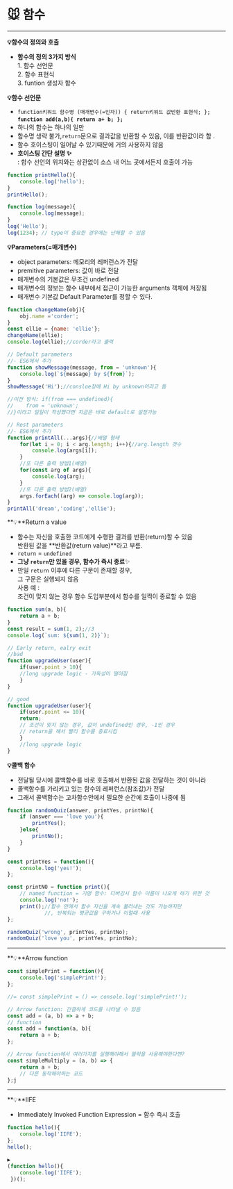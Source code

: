# 🐭 함수

****

**💡함수의 정의와 호출**

* **함수의 정의 3가지 방식**\
  1\. 함수 선언문\
  2\. 함수 표현식\
  3\. funtion 생성자 함수

**💡함수 선언문**

* `function키워드 함수명 (매개변수(=인자)) { return키워드 값반환 표현식; };`\
  **`function add(a,b){ return a+ b; };`**
* 하나의 함수는 하나의 일만
* 함수명 생략 불가,`return`문으로 결과값을 반환할 수 있음, 이를 반환값이라 함 .
* 함수 호이스팅이 일어날 수 있기때문에 거의 사용하지 않음&#x20;
* **호이스팅 간단 설명 ✨**\
  : 함수 선언의 위치와는 상관없이 소스 내 어느 곳에서든지 호출이 가능

```javascript
function printHello(){
    console.log('hello');
}
printHello();

function log(message){
    console.log(message);
}
log('Hello');
log(1234); // type이 중요한 경우에는 난해할 수 있음 
```



**💡**Parameters**(=매개변수)**

* object parameters: 메모리의 레퍼런스가 전달
* premitive parameters: 값이 바로 전달
* 매개변수의 기본값은 무조건 undefined
* 매개변수의 정보는 함수 내부에서 접근이 가능한 arguments 객체에 저장됨
* 매개변수 기본값 Default Parameter를 정할 수 있다.

```javascript
function changeName(obj){
    obj.name ='corder';
}
const ellie = {name: 'ellie'};
changeName(ellie);
console.log(ellie);//corder라고 출력

// Default parameters
//- ES6에서 추가 
function showMessage(message, from = 'unknown'){
    console.log(`${message} by ${from}`);
}
showMessage('Hi');//consloe창에 Hi by unknown이라고 뜸

//이전 방식: if(from === undefined){
//    from = 'unknown';
//}이라고 일일이 작성했다면 지금은 바로 default로 설정가능  

// Rest parameters
//- ES6에서 추가
function printAll(...args){//배열 형태
    for(let i = 0; i < arg.length; i++){//arg.length 갯수
        console.log(args[i]);
    }
    //또 다른 출력 방법1(배열)
    for(const arg of args){
        console.log(arg);
    }
    //또 다른 출력 방법2(배열)
    args.forEach((arg) => console.log(arg));
}
printAll('dream','coding','ellie');
```



**💡**Return a value

* 함수는 자신을 호출한 코드에게 수행한 결과를 반환(return)할 수 있음 \
  반환된 값을 **반환값(return value)**라고 부름.
* `return` = `undefined`
* **그냥 `return`만 있을 경우, 함수가 즉시 종료**✨
* 만일 `return` 이후에 다른 구문이 존재할 경우,\
  그 구문은 실행되지 않음\
  사용 예 :\
  조건이 맞지 않는 경우 함수 도입부분에서 함수를 일찍이 종료할 수 있음

```javascript
function sum(a, b){
    return a + b;
}
const result = sum(1, 2);//3
console.log(`sum: ${sum(1, 2)}`);

// Early return, ealry exit
//bad
function upgradeUser(user){
    if(user.point > 10){
    //long upgrade logic - 가독성이 떨어짐
    }
}

// good
function upgradeUser(user){
    if(user.point <= 10){
    return;
    // 조건이 맞지 않는 경우, 값이 undefined인 경우, -1인 경우
    // return을 해서 빨리 함수를 종료시킴 
    }
    //long upgrade logic
}
```



**💡콜백 함수**

* 전달될 당시에 콜백함수를 바로 호출해서 반환된 값을 전달하는 것이 아니라
* 콜백함수를 가리키고 있는 함수의 레퍼런스(참조값)가 전달
* 그래서 콜백함수는 고차함수안에서 필요한 순간에 호출이 나중에 됨

```javascript
function randomQuiz(answer, printYes, printNo){
	if (answer === 'love you'){
    	printYes();
    }else{
    	printNo();
    }
}

const printYes = function(){
	console.log('yes!');
};

const printNO = function print(){
	// named function = 기명 함수: 디버깅시 함수 이름이 나오게 하기 위한 것
	console.log('no!');
   	print();//함수 안에서 함수 자신을 계속 불러내는 것도 가능하지만
			//, 반복되는 평균값을 구하거나 이럴때 사용
};

randomQuiz('wrong', printYes, printNo);
randomQuiz('love you', printYes, printNo);
```

****

**💡**Arrow function

```javascript
const simplePrint = function(){
	console.log('simplePrint!');
};

//= const simplePrint = () => console.log('simplePrint!');

// Arrow function: 간결하게 코드를 나타낼 수 있음
const add = (a, b) => a + b;
// function
const add = function(a, b){
	return a + b;
};

// Arrow function에서 여러가지를 실행해야해서 블럭을 사용해야한다면?
const simpleMultiply = (a, b) => {
	return a + b;
    // 다른 동작해야하는 코드
};j
```

****

**💡**IIFE

* Immediately Invoked Function Expression = 함수 즉시 호출

```javascript
function hello(){
	console.log('IIFE');
};
hello();

▶ 
(function hello(){
	console.log('IIFE');
 })();
```


